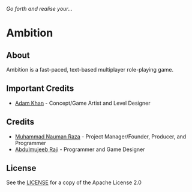 *Go forth and realise your...*

# Ambition

## About
Ambition is a fast-paced, text-based multiplayer role-playing game.
## Important Credits
- [Adam Khan](https://github.com/Krasket) - Concept/Game Artist and Level Designer
## Credits
- [Muhammad Nauman Raza](https://github.com/devraza) - Project Manager/Founder, Producer, and Programmer
- [Abdulmujeeb Raji](https://github.com/midnadimple) - Programmer and Game Designer

## License
See the [LICENSE](LICENSE) for a copy of the Apache License 2.0
